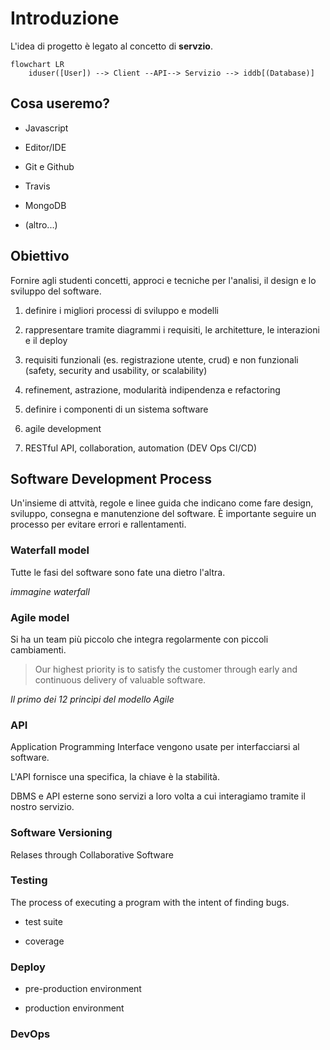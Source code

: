 # Introduzione

L'idea di progetto è legato al concetto di **servzio**.

```mermaid
flowchart LR
    iduser([User]) --> Client --API--> Servizio --> iddb[(Database)]
```

## Cosa useremo?

- Javascript

- Editor/IDE

- Git e Github

- Travis

- MongoDB

- (altro...)

## Obiettivo

Fornire agli studenti concetti, approci e tecniche per l'analisi, il design e lo sviluppo del software.

1. definire i migliori processi di sviluppo e modelli

2. rappresentare tramite diagrammi i requisiti, le architetture, le interazioni e il deploy

3. requisiti funzionali (es. registrazione utente, crud) e non funzionali (safety, security and usability, or scalability)

4. refinement, astrazione, modularità indipendenza e refactoring

5. definire i componenti di un sistema software

6. agile development

7. RESTful API, collaboration, automation (DEV Ops CI/CD)

## Software Development Process

Un'insieme di attvità, regole e linee guida che indicano come fare design, sviluppo, consegna e manutenzione del software. È importante seguire un processo per evitare errori e rallentamenti.

### Waterfall model

Tutte le fasi del software sono fate una dietro l'altra.

*immagine waterfall*

### Agile model

Si ha un team più piccolo che integra regolarmente con piccoli cambiamenti.

> Our highest priority is to satisfy the customer  through early and continuous delivery  of valuable software.

*Il primo dei 12 princìpi del modello Agile*

### API

Application Programming Interface vengono usate per interfacciarsi al software.

L'API fornisce una specifica, la chiave è la stabilità.

DBMS e API esterne sono servizi a loro volta a cui interagiamo tramite il nostro servizio.

### Software Versioning

Relases through Collaborative Software

### Testing

The process of executing a program with the intent of finding bugs.

- test suite

- coverage

### Deploy

- pre-production environment

- production environment

### DevOps
